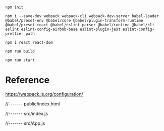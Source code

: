 `npm init`

`npm i --save-dev webpack webpack-cli webpack-dev-server babel-loader @babel/preset-env @babel/core @babel/plugin-transform-runtime @babel/preset-react @babel/eslint-parser @babel/runtime @babel/cli eslint eslint-config-airbnb-base eslint-plugin-jest eslint-config-prettier path`

`npm i react react-dom`

`npm run build`

`npm run start`

# Reference

https://webpack.js.org/configuration/

//------- public/index.html

<!--
<!DOCTYPE html>
<html lang="en">
  <head>
    <meta charset="UTF-8" />
    <meta http-equiv="X-UA-Compatible" content="IE=edge" />
    <meta name="viewport" content="width=device-width, initial-scale=1.0" />
    <title>Document</title>
  </head>
  <body>
    <div id="root"></div>
    <script src="main.js"></script>
  </body>
</html>
-->

//------- src/index.js

<!--
import React from "react";
import reactDom from "react-dom";
import App from "./App";

reactDom.render(<App />, document.getElementById("root"));
-->

//------- src/App.js

<!--
import React from "react";

const App = () => {
  return (
    <>
      <h1>Welcome to React</h1>
      <p>This is the best way to go</p>
    </>
  );
};

export default App;
-->
